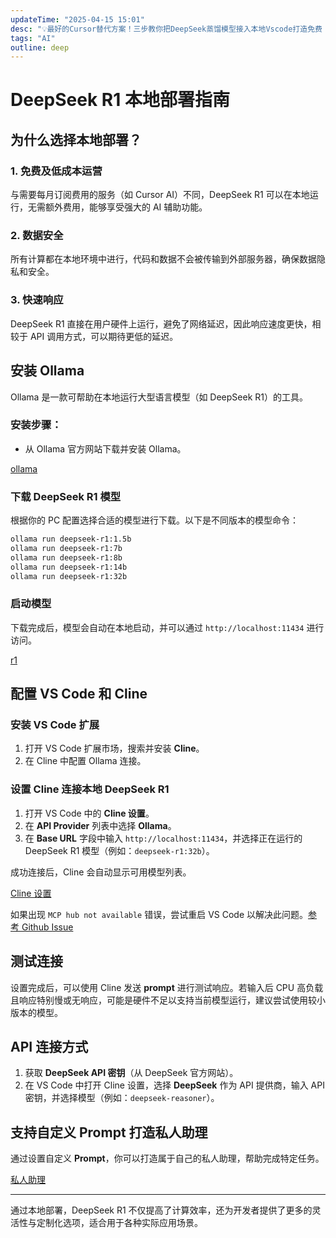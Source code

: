 ```yaml
---
updateTime: "2025-04-15 15:01"
desc: "💡最好的Cursor替代方案！三步教你把DeepSeek蒸馏模型接入本地Vscode打造免费 AI 编程神器！安全可靠本地部署"
tags: "AI"
outline: deep
---
```


# DeepSeek R1 本地部署指南

## 为什么选择本地部署？

### 1. 免费及低成本运营
与需要每月订阅费用的服务（如 Cursor AI）不同，DeepSeek R1 可以在本地运行，无需额外费用，能够享受强大的 AI 辅助功能。

### 2. 数据安全
所有计算都在本地环境中进行，代码和数据不会被传输到外部服务器，确保数据隐私和安全。

### 3. 快速响应
DeepSeek R1 直接在用户硬件上运行，避免了网络延迟，因此响应速度更快，相较于 API 调用方式，可以期待更低的延迟。

## 安装 Ollama

Ollama 是一款可帮助在本地运行大型语言模型（如 DeepSeek R1）的工具。

### 安装步骤：
- 从 Ollama 官方网站下载并安装 Ollama。

[ollama](./pic/ollama.png)

### 下载 DeepSeek R1 模型

根据你的 PC 配置选择合适的模型进行下载。以下是不同版本的模型命令：
```bash
ollama run deepseek-r1:1.5b
ollama run deepseek-r1:7b
ollama run deepseek-r1:8b
ollama run deepseek-r1:14b
ollama run deepseek-r1:32b
```

### 启动模型
下载完成后，模型会自动在本地启动，并可以通过 `http://localhost:11434` 进行访问。

[r1](./pic/r1.png)

## 配置 VS Code 和 Cline

### 安装 VS Code 扩展

1. 打开 VS Code 扩展市场，搜索并安装 **Cline**。
2. 在 Cline 中配置 Ollama 连接。

### 设置 Cline 连接本地 DeepSeek R1

1. 打开 VS Code 中的 **Cline 设置**。
2. 在 **API Provider** 列表中选择 **Ollama**。
3. 在 **Base URL** 字段中输入 `http://localhost:11434`，并选择正在运行的 DeepSeek R1 模型（例如：`deepseek-r1:32b`）。

成功连接后，Cline 会自动显示可用模型列表。

[Cline 设置](./pic/clint.png)

如果出现 `MCP hub not available` 错误，尝试重启 VS Code 以解决此问题。[参考 Github Issue](https://github.com/cline/cline/issues/969)

## 测试连接

设置完成后，可以使用 Cline 发送 **prompt** 进行测试响应。若输入后 CPU 高负载且响应特别慢或无响应，可能是硬件不足以支持当前模型运行，建议尝试使用较小版本的模型。

## API 连接方式

1. 获取 **DeepSeek API 密钥**（从 DeepSeek 官方网站）。
2. 在 VS Code 中打开 Cline 设置，选择 **DeepSeek** 作为 API 提供商，输入 API 密钥，并选择模型（例如：`deepseek-reasoner`）。

## 支持自定义 Prompt 打造私人助理

通过设置自定义 **Prompt**，你可以打造属于自己的私人助理，帮助完成特定任务。

[私人助理](./pic/7.png)

---

通过本地部署，DeepSeek R1 不仅提高了计算效率，还为开发者提供了更多的灵活性与定制化选项，适合用于各种实际应用场景。